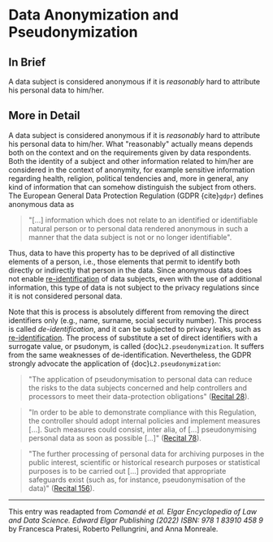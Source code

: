 # Data Anonymization and Pseudonymization

## In Brief

A data subject is considered anonymous if it is *reasonably* hard to attribute his personal data to him/her.

## More in Detail

A data subject is considered anonymous if it is *reasonably* hard to attribute his personal data to him/her. What "reasonably" actually means depends both on the context and on the requirements given by data respondents. Both the identity of a subject and other information related to him/her are considered in the context of anonymity, for example sensitive information regarding health, religion, political tendencies and, more in general, any kind of information that can somehow distinguish the subject from others. 
The European General Data Protection Regulation (GDPR {cite}`gdpr`) defines anonymous data as

>"[...] information which does not relate to an identified or identifiable natural person or to personal data rendered anonymous in such a manner that the data subject is not or no longer identifiable".

Thus, data to have this property has to be deprived of all distinctive elements of a person, i.e., those elements that permit to identify both directly or indirectly that person in the data. Since anonymous data does not enable [re-identification](./L2.reidentification.md) of data subjects, even with the use of additional information, this type of data is not subject to the privacy regulations since it is not considered personal data. 

Note that this is process is absolutely different from removing the direct identifiers only (e.g., name, surname, social security number). This process is called *de-identification*, and it can be subjected to privacy leaks, such as [re-identification](./L2.reidentification.md). The process of substitute a set of direct identifiers with a surrogate value, or psudonym, is called {doc}`L2.pseudonymization`. It suffers from the same weaknesses of de-identification.
Nevertheless, the GDPR strongly advocate the application of {doc}`L2.pseudonymization`:

> "The application of pseudonymisation to personal data can reduce the risks to the data subjects concerned and help controllers and processors to meet their data-protection obligations" (<a href="https://gdpr-info.eu/recitals/no-28/" target=_blank>Recital 28</a>).

> "In order to be able to demonstrate compliance with this Regulation, the controller should adopt internal policies and implement measures [...]. Such measures could consist, inter alia, of [...] pseudonymising personal data as soon as possible [...]" (<a href="https://gdpr-info.eu/recitals/no-78/" target=_blank>Recital 78</a>).

> "The further processing of personal data for archiving purposes in the public interest, scientific or historical research purposes or statistical purposes is to be carried out [...] provided that appropriate safeguards exist (such as, for instance, pseudonymisation of the data)" (<a href="https://gdpr-info.eu/recitals/no-156/" target=_blank>Recital 156</a>).

<!--
## Bibliography

```{bibliography}
:style: unsrt
:filter: docname in docnames
```
-->

---
 
This entry was readapted from *Comandé et al. Elgar Encyclopedia of Law and Data Science. Edward Elgar Publishing (2022) ISBN: 978 1 83910 458 9* by Francesca Pratesi, Roberto Pellungrini, and Anna Monreale.
